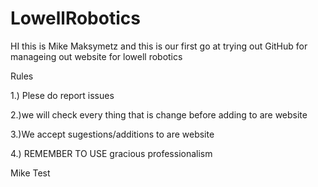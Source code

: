 LowellRobotics
==============
HI this is Mike Maksymetz and this is our first go at trying out GitHub for manageing out website for lowell robotics 

Rules 

1.) Plese do report issues

2.)we will check every thing that is change before adding to are website

3.)We accept sugestions/additions to are website

4.) REMEMBER TO USE gracious professionalism

Mike Test
